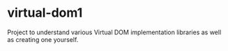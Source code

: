 # virtual-dom1
Project to understand various Virtual DOM implementation libraries as well as creating one yourself.
